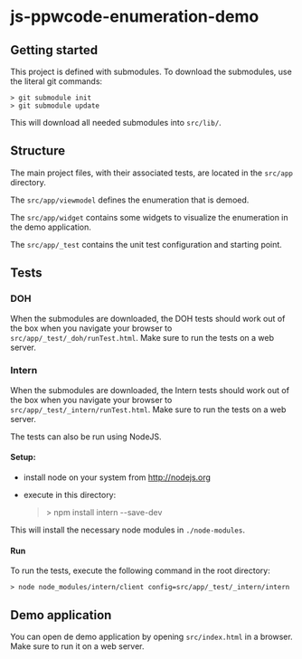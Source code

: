 js-ppwcode-enumeration-demo
===========================

Getting started
---------------
This project is defined  with submodules.
To download the submodules, use the literal git commands:

    > git submodule init
    > git submodule update

This will download all needed submodules into `src/lib/`.




Structure
---------
The main project files, with their associated tests, are located in
the `src/app` directory.

The `src/app/viewmodel` defines the enumeration that is demoed.

The `src/app/widget` contains some widgets to visualize
the enumeration in the demo application.

The `src/app/_test` contains the unit test configuration and 
 starting point.




Tests
-----
### DOH
When the submodules are downloaded, the DOH tests should work out 
of the box when you navigate your browser to
`src/app/_test/_doh/runTest.html`.
Make sure to run the tests on a web server.

### Intern
When the submodules are downloaded, the Intern tests should work out 
of the box when you navigate your browser to
`src/app/_test/_intern/runTest.html`.
Make sure to run the tests on a web server.

The tests can also be run using NodeJS.

#### Setup:
* install node on your system from <http://nodejs.org>
* execute in this directory:

    >\> npm install intern --save-dev


This will install the necessary node modules in `./node-modules`.

#### Run
To run the tests, execute the following command in the root 
directory: 

    > node node_modules/intern/client config=src/app/_test/_intern/intern





Demo application
----------------
You can open de demo application by opening `src/index.html` in a 
browser. Make sure to run it on a web server.
